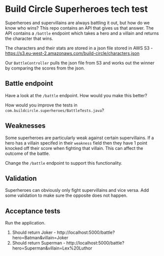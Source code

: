 # Build Circle Superheroes tech test

Superheroes and supervillains are always battling it out, but how do we know who wins? This repo contains an API that gives us that answer. The API contains a `/battle` endpoint which takes a hero and a villain and returns the character that wins. 

The characters and their stats are stored in a json file stored in AWS S3 - https://s3.eu-west-2.amazonaws.com/build-circle/characters.json

Our `BattleController` pulls the json file from S3 and works out the winner by comparing the scores from the json.

## Battle endpoint

Have a look at the `/battle` endpoint. How would you make this better?

How would you improve the tests in `com.buildcircle.superheroes/BattleTests.java`?

## Weaknesses

Some superheroes are particularly weak against certain supervillains. If a hero has a villain specifed in their `weakness` field then they have 1 point knocked off their score when fighting that villain. This can affect the outcome of the battle.

Change the `/battle` endpoint to support this functionality.

## Validation

Superheroes can obviously only fight supervillains and vice versa. Add some validation to make sure the opposite does not happen.


## Acceptance tests

Run the application.

1. Should return Joker - http://localhost:5000/battle?hero=Batman&villain=Joker
2. Should return Superman - http://localhost:5000/battle?hero=Superman&villain=Lex%20Luthor

